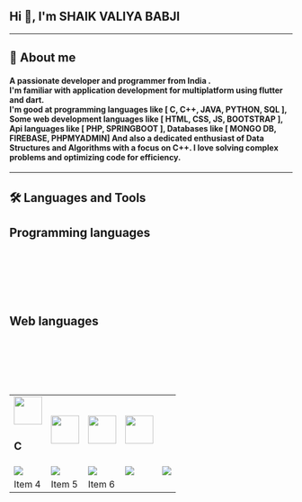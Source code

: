 <h2 align="left">Hi 👋, I'm SHAIK VALIYA BABJI</h2>
<hr>
<h2 align="left">📝 About me </h2>

<h4 align="left">
A passionate developer and programmer from India .<br>
I'm familiar with application development for multiplatform using flutter and dart.<br>
I'm good at programming languages like [ C, C++, JAVA, PYTHON, SQL ], Some web development languages like [ HTML, CSS, JS, BOOTSTRAP ], Api languages like [ PHP, SPRINGBOOT ], Databases like [ MONGO DB, FIREBASE, PHPMYADMIN] And also a dedicated enthusiast of Data Structures and Algorithms with a focus on C++. I love solving complex problems and optimizing code for efficiency. </h4>

<hr>
<h2 align="left">🛠️ Languages and Tools </h2>
<table>
  <h2 align="left">Programming languages </h2>
  <tr>
      <br><td><img src="https://www.pngkit.com/png/full/101-1010012_download-png.png" width="50" height="50" align="center"><h3 align="left">C</h3></td><br>
      <td><img src="https://www.pngkit.com/png/full/101-1010012_download-png.png" width="50" height="50"></td><br>
      <td><img src="https://www.pngkit.com/png/full/101-1010012_download-png.png" width="50" height="50"></td><br>
      <td><img src="https://www.pngkit.com/png/full/101-1010012_download-png.png" width="50" height="50"></td><br>
    </tr>
  <h2 align="left">Web languages </h2>
  <tr>
    <td><img src="https://www.vectorlogo.zone/logos/flutterio/flutterio-ar21.svg"></td><br>
    <td><img src="https://www.vectorlogo.zone/logos/dartlang/dartlang-ar21.svg"></td><br>
    <td><img src="https://www.vectorlogo.zone/logos/flutterio/flutterio-ar21.svg"></td><br>
    <td><img src="https://www.vectorlogo.zone/logos/flutterio/flutterio-ar21.svg"></td><br>
    <td><img src="https://www.vectorlogo.zone/logos/flutterio/flutterio-ar21.svg"></td><br>
  </tr>
  <tr>
    <td>Item 4</td>
    <td>Item 5</td>
    <td>Item 6</td>
  </tr>
</table>
